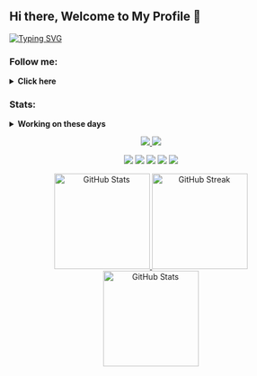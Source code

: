 ## Hi there, Welcome to My Profile 👋
[![Typing SVG](https://readme-typing-svg.demolab.com?font=Young+Serif&duration=3000&pause=1000&random=false&width=435&lines=I'm+Asep+M.+S.+just+a+simple+man;I'm+insterested+in+Computer%2C+Web+%26+Music)](https://git.io/typing-svg)

### Follow me:
<details>
 <summary><strong>Click here</strong></summary>
  <a href="https://github.com/asepms92">
   <img src="https://cdn.jsdelivr.net/npm/simple-icons@v3/icons/github.svg" width="30" alt="GitHub profile"/>
  </a>
  <a href="https://soundcloud.com/asepmscom">
   <img src="https://cdn.jsdelivr.net/npm/simple-icons@v3/icons/soundcloud.svg" width="30" alt="SoundCloud profile"/>
  </a>
  <a href="https://twitter.com/asepmscom">
   <img src="https://cdn.jsdelivr.net/npm/simple-icons@v3/icons/twitter.svg" width="30" alt="Twitter profile"/>
  </a>
  <a href="https://linkedin.com/in/moehammad-asep-ab405048">
   <img src="https://cdn.jsdelivr.net/npm/simple-icons@v3/icons/linkedin.svg" width="30" alt="Linkedin profile"/>
  </a>
</details>

### Stats:
<details>
 <summary><strong>Working on these days</strong></summary>
  - 💻 I’m currently learning Python and C/C++</br>
  - 📧 How to reach me: <a href="asepmsholeh@gmail.com">Email me!</a></br>
  - ❔ Ask me about anything</br>
  - 🕵🏻‍♂️ Pronouns: He/Him</br>
</details>

<p align="center">
 <a href="https://visitcount.itsvg.in">
  <img src="https://visitcount.itsvg.in/api?id=asepms92&icon=5&color=0"/>
 </a>
 <a href="https://paypal.me/asepms">
  <img src="https://img.shields.io/badge/Buy%20Me%20a%20Coffee-003087?style=for-the-badge&logo=paypal&logoColor=blue"/>
 </a>
</p>

<p align="center">
 <img src="https://img.shields.io/badge/OS-MacOS-red?&logo=apple"/>
 <img src="https://img.shields.io/badge/OS-Windows-blue?&logo=windows"/>
 <img src="https://img.shields.io/badge/OS-Manjaro-green?&logo=manjaro"/>
 <img src="https://img.shields.io/badge/Code-C/C++-white?&logo=cplusplus"/>
 <img src="https://img.shields.io/badge/Code-Python-purple?&logo=python"/>
</p>

<p align="center">
 <a href="https://github.com/anuraghazra/github-readme-stats">
  <img src="https://github-readme-stats.vercel.app/api?username=asepms92&show_icons=true&theme=shadow_green&include_all_commits=true&count_private=false&layout=compact" alt="GitHub Stats" height=170/>
 </a>
 <a href="https://git.io/streak-stats">
  <img src="https://github-readme-streak-stats.herokuapp.com/?user=asepms92&show_icons=true&theme=shadow-green&include_all_commits=true&count_private=false&layout=compact" alt="GitHub Streak" height=170/>
 </a>
 <a href="https://github.com/anuraghazra/github-readme-stats">
  <img src="https://github-readme-stats.vercel.app/api/top-langs/?username=asepms92&show_icons=true&theme=shadow_green&include_all_commits=true&count_private=false&layout=compact" alt="GitHub Stats" height=170/>
 </a>
</p>
